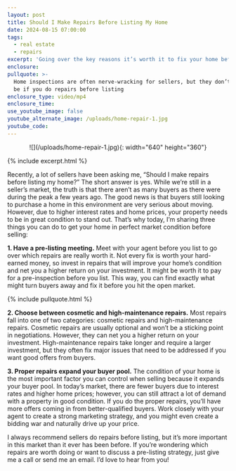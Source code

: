 ```yaml
---
layout: post
title: Should I Make Repairs Before Listing My Home
date: 2024-08-15 07:00:00
tags:
  - real estate
  - repairs
excerpt: 'Going over the key reasons it’s worth it to fix your home before selling. '
enclosure:
pullquote: >-
  Home inspections are often nerve-wracking for sellers, but they don’t have to
  be if you do repairs before listing
enclosure_type: video/mp4
enclosure_time:
use_youtube_image: false
youtube_alternate_image: /uploads/home-repair-1.jpg
youtube_code:
---
```

<center> ![](/uploads/home-repair-1.jpg){: width="640" height="360"} </center>

{% include excerpt.html %}

Recently, a lot of sellers have been asking me, “Should I make repairs before listing my home?” The short answer is yes. While we’re still in a seller’s market, the truth is that there aren’t as many buyers as there were during the peak a few years ago. The good news is that buyers still looking to purchase a home in this environment are very serious about moving. However, due to higher interest rates and home prices, your property needs to be in great condition to stand out. That’s why today, I’m sharing three things you can do to get your home in perfect market condition before selling:

**1\. Have a pre-listing meeting.** Meet with your agent before you list to go over which repairs are really worth it. Not every fix is worth your hard-earned money, so invest in repairs that will improve your home’s condition and net you a higher return on your investment. It might be worth it to pay for a pre-inspection before you list. This way, you can find exactly what might turn buyers away and fix it before you hit the open market.

{% include pullquote.html %}

**2\. Choose between cosmetic and high-maintenance repairs.** Most repairs fall into one of two categories: cosmetic repairs and high-maintenance repairs. Cosmetic repairs are usually optional and won’t be a sticking point in negotiations. However, they can net you a higher return on your investment. High-maintenance repairs take longer and require a larger investment, but they often fix major issues that need to be addressed if you want good offers from buyers.

**3\. Proper repairs expand your buyer pool.** The condition of your home is the most important factor you can control when selling because it expands your buyer pool. In today’s market, there are fewer buyers due to interest rates and higher home prices; however, you can still attract a lot of demand with a property in good condition. If you do the proper repairs, you’ll have more offers coming in from better-qualified buyers. Work closely with your agent to create a strong marketing strategy, and you might even create a bidding war and naturally drive up your price.

I always recommend sellers do repairs before listing, but it’s more important in this market than it ever has been before. If you’re wondering which repairs are worth doing or want to discuss a pre-listing strategy, just give me a call or send me an email. I’d love to hear from you!